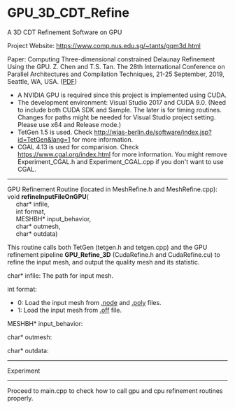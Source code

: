 # GPU_3D_CDT_Refine
A 3D CDT Refinement Software on GPU

Project Website: https://www.comp.nus.edu.sg/~tants/gqm3d.html

Paper: Computing Three-dimensional constrained Delaunay Refinement Using the GPU. Z. Chen and T.S. Tan. The 28th International Conference on Parallel Architectures and Compilation Techniques, 21-25 September, 2019, Seattle, WA, USA. (<a href="#">PDF</a>)

* A NVIDIA GPU is required since this project is implemented using CUDA.
* The development environment: Visual Studio 2017 and CUDA 9.0. (Need to include both CUDA SDK and Sample. The later is for timing routines. Changes for paths might be needed for Visual Studio project setting. Please use x64 and Release mode.)
* TetGen 1.5 is used. Check http://wias-berlin.de/software/index.jsp?id=TetGen&lang=1 for more information.
* CGAL 4.13 is used for comparision. Check https://www.cgal.org/index.html for more information. You might remove Experiment_CGAL.h and Experiment_CGAL.cpp if you don't want to use CGAL.

--------------------------------------------------------------
GPU Refinement Routine (located in MeshRefine.h and MeshRefine.cpp):  
void <b>refineInputFileOnGPU</b>(  
&nbsp;&nbsp;&nbsp;&nbsp; char* infile,  
&nbsp;&nbsp;&nbsp;&nbsp; int format,  
&nbsp;&nbsp;&nbsp;&nbsp; MESHBH* input_behavior,  
&nbsp;&nbsp;&nbsp;&nbsp; char* outmesh,  
&nbsp;&nbsp;&nbsp;&nbsp; char* outdata)

This routine calls both TetGen (tetgen.h and tetgen.cpp) and the GPU refinement pipeline <b>GPU_Refine_3D</b> (CudaRefine.h and CudaRefine.cu) to refine the input mesh, and output the quality mesh and its statistic.

char* infile:
The path for input mesh.

int format:  
* 0: Load the input mesh from <a href="http://wias-berlin.de/software/tetgen/1.5/doc/manual/manual006.html#ff_node">.node</a> and <a href="http://wias-berlin.de/software/tetgen/1.5/doc/manual/manual006.html#ff_poly">.poly</a> files.
* 1: Load the input mesh from <a href="https://en.wikipedia.org/wiki/OFF_(file_format)">.off</a> file.

MESHBH* input_behavior:


char* outmesh:


char* outdata:  

--------------------------------------------------------------
Experiment



--------------------------------------------------------------

Proceed to main.cpp to check how to call gpu and cpu refinement routines properly.

